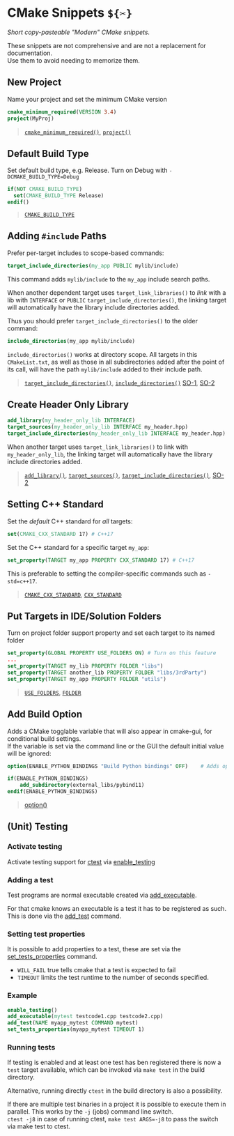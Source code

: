 # CMake Snippets `${✂️}`
*Short copy-pasteable "Modern" CMake snippets.*  

These snippets are not comprehensive and are not a replacement for documentation.    
Use them to avoid needing to memorize them.

## New Project
Name your project and set the minimum CMake version

```cmake
cmake_minimum_required(VERSION 3.4)
project(MyProj)
```
> [`cmake_minimum_required()`](https://cmake.org/cmake/help/latest/command/cmake_minimum_required.html), [`project()`](https://cmake.org/cmake/help/latest/command/project.html)


## Default Build Type
Set default build type, e.g. Release. Turn on Debug with `-DCMAKE_BUILD_TYPE=Debug`
```cmake
if(NOT CMAKE_BUILD_TYPE)
  set(CMAKE_BUILD_TYPE Release)
endif()
```
> [`CMAKE_BUILD_TYPE`](https://cmake.org/cmake/help/latest/variable/CMAKE_BUILD_TYPE.html)

## Adding `#include` Paths
Prefer per-target includes to scope-based commands:
```cmake
target_include_directories(my_app PUBLIC mylib/include)
```
This command adds `mylib/include` to the `my_app` include search paths.

When another dependent target uses `target_link_libraries()` to *link* with a lib with `INTERFACE` or `PUBLIC` `target_include_directories()`, the linking target will automatically have the library include directories added.

Thus you should prefer `target_include_directories()` to the older command:
```cmake
include_directories(my_app mylib/include)
```
`include_directories()` works at directory scope. All targets in this `CMakeList.txt`, as well as those in all subdirectories added after the point of its call, will have the path `mylib/include` added to their include path.



> [`target_include_directories()`](https://cmake.org/cmake/help/latest/command/target_include_directories.html), [`include_directories()`](https://cmake.org/cmake/help/latest/command/include_directories.html) [SO-1](https://stackoverflow.com/a/31969632/135862), [SO-2](https://stackoverflow.com/a/40244458/135862)

## Create Header Only Library
```cmake
add_library(my_header_only_lib INTERFACE)                              # No sources provided
target_sources(my_header_only_lib INTERFACE my_header.hpp)             # Adds header files to target, will appear in IDEs
target_include_directories(my_header_only_lib INTERFACE my_header.hpp) # Allow lib dependent target to auto add includes too 
```
When another target uses `target_link_libraries()` to link with `my_header_only_lib`, the linking target  will automatically have the library include directories added.

> [`add_library()`](https://cmake.org/cmake/help/latest/command/add_library.html), [`target_sources()`](https://cmake.org/cmake/help/latest/command/target_sources.html), [`target_include_directories()`](https://cmake.org/cmake/help/latest/command/target_include_directories.html), [SO-2](https://stackoverflow.com/a/40244458/135862)  

## Setting C++ Standard
Set the *default* C++ standard for *all* targets:
```cmake
set(CMAKE_CXX_STANDARD 17) # C++17
```
Set the C++ standard for a specific target `my_app`:
```cmake
set_property(TARGET my_app PROPERTY CXX_STANDARD 17) # C++17
```
This is preferable to setting the compiler-specific commands such as `-std=c++17`.
> [`CMAKE_CXX_STANDARD`](https://cmake.org/cmake/help/latest/variable/CMAKE_CXX_STANDARD.html), [`CXX_STANDARD`](https://cmake.org/cmake/help/latest/prop_tgt/CXX_STANDARD.html)

## Put Targets in IDE/Solution Folders
Turn on project folder support property and set each target to its named folder 
```cmake
set_property(GLOBAL PROPERTY USE_FOLDERS ON) # Turn on this feature
...
set_property(TARGET my_lib PROPERTY FOLDER "libs")
set_property(TARGET another_lib PROPERTY FOLDER "libs/3rdParty")
set_property(TARGET my_app PROPERTY FOLDER "utils")
```
> [`USE_FOLDERS`](https://cmake.org/cmake/help/latest/prop_gbl/USE_FOLDERS.html), [`FOLDER`](https://cmake.org/cmake/help/latest/prop_tgt/FOLDER.html#prop_tgt:FOLDER)

## Add Build Option
Adds a CMake togglable variable that will also appear in cmake-gui, for conditional build settings.  
If the variable is set via the command line or the GUI the default initial value will be ignored:

```cmake
option(ENABLE_PYTHON_BINDINGS "Build Python bindings" OFF)    # Adds option, defaults to OFF

if(ENABLE_PYTHON_BINDINGS)                            
    add_subdirectory(external_libs/pybind11)
endif(ENABLE_PYTHON_BINDINGS)
```
> [option()](https://cmake.org/cmake/help/latest/command/option.html)

## (Unit) Testing

### Activate testing

Activate testing support for [ctest](https://cmake.org/cmake/help/latest/manual/ctest.1.html) via [enable_testing](https://cmake.org/cmake/help/latest/command/enable_testing.html)

### Adding a test

Test programs are normal executable created via [add_executable](https://cmake.org/cmake/help/latest/command/add_executable.html).

For that cmake knows an executable is a test it has to be registered as such. This is done via the [add_test](https://cmake.org/cmake/help/latest/command/add_test.html) command.

### Setting test properties

It is possible to add properties to a test, these are set via the [set_tests_properties](https://cmake.org/cmake/help/v3.0/command/set_tests_properties.html) command.

* `WILL_FAIL` true tells cmake that a test is expected to fail
* `TIMEOUT` limits the test runtime to the number of seconds specified. 

### Example

```cmake
enable_testing()
add_executable(mytest testcode1.cpp testcode2.cpp)
add_test(NAME myapp_mytest COMMAND mytest)
set_tests_properties(myapp_mytest TIMEOUT 1)
```

### Running tests

If testing is enabled and at least one test has ben registered there is now a `test` target available, which can be invoked via `make test` in the build directory.

Alternative, running directly `ctest` in the build directory is also a possibility.

If there are multiple test binaries in a project it is possible to execute them in parallel.
This works by the `-j` (jobs) command line switch.   
`ctest -j8` in case of running ctest, `make test ARGS=-j8` to pass the switch via make test to ctest. 


